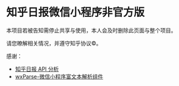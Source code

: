 # 知乎日报微信小程序非官方版

本项目若被告知需停止共享与使用，本人会及时删除此页面与整个项目。

请您暸解相关情况，并遵守知乎协议©️。

感谢：

- [知乎日报 API 分析](https://github.com/izzyleung/ZhihuDailyPurify/wiki/%E7%9F%A5%E4%B9%8E%E6%97%A5%E6%8A%A5-API-%E5%88%86%E6%9E%90)
- [wxParse-微信小程序富文本解析组件](https://github.com/icindy/wxParse)
